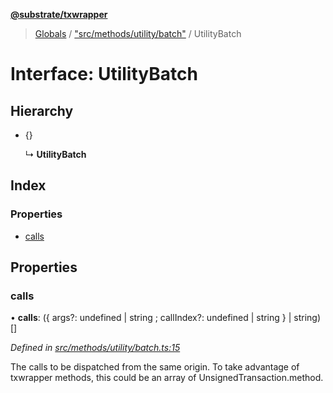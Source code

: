 **[@substrate/txwrapper](../README.md)**

> [Globals](../globals.md) / ["src/methods/utility/batch"](../modules/_src_methods_utility_batch_.md) / UtilityBatch

# Interface: UtilityBatch

## Hierarchy

* {}

  ↳ **UtilityBatch**

## Index

### Properties

* [calls](_src_methods_utility_batch_.utilitybatch.md#calls)

## Properties

### calls

•  **calls**: ({ args?: undefined \| string ; callIndex?: undefined \| string  } \| string)[]

*Defined in [src/methods/utility/batch.ts:15](https://github.com/paritytech/txwrapper/blob/a0533b3/src/methods/utility/batch.ts#L15)*

The calls to be dispatched from the same origin.
To take advantage of txwrapper methods, this could be an array of
UnsignedTransaction.method.
